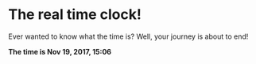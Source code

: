 # The real time clock!

Ever wanted to know what the time is? Well, your journey is about to end!

**The time is Nov 19, 2017, 15:06**